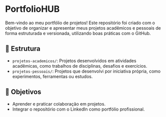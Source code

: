 # PortfolioHUB

Bem-vindo ao meu portfólio de projetos! Este repositório foi criado com o objetivo de organizar e apresentar meus projetos acadêmicos e pessoais de forma estruturada e versionada, utilizando boas práticas com o GitHub.

## 📁 Estrutura

- `projetos-academicos/`: Projetos desenvolvidos em atividades acadêmicas, como trabalhos de disciplinas, desafios e exercícios.
- `projetos-pessoais/`: Projetos que desenvolvi por iniciativa própria, como experimentos, ferramentas ou estudos.

## 💼 Objetivos

- Aprender e praticar colaboração em projetos.
- Integrar o repositório com o LinkedIn como portfólio profissional.
